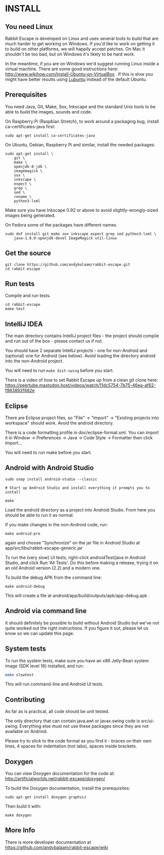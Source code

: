 INSTALL
=======

You need Linux
--------------

Rabbit Escape is developed on Linux and uses several tools to
build that are much harder to get working on Windows.  If you'd
like to work on getting it to build on other platforms, we will
happily accept patches.  On Mac it shouldn't be too bad, but on
Windows it's likely to be hard work.

In the meantime, if you are on Windows we'd suggest running
Linux inside a virtual machine.  There are some good
instructions here:
http://www.wikihow.com/Install-Ubuntu-on-VirtualBox .  If this is
slow you might have better results using
[Lubuntu](http://lubuntu.net/) instead of the default Ubuntu.

Prerequisites
-------------
You need Java, Git, Make, Sox, Inkscape and the standard Unix tools to be able
to build the images, sounds and code.

On Raspberry Pi (Raspbian Stretch), to work around a packaging bug, install ca-certificates-java first:

    sudo apt-get install ca-certificates-java

On Ubuntu, Debian, Raspberry Pi and similar, install the needed packages:

    sudo apt-get install \
        git \
        make \
        openjdk-8-jdk \
        imagemagick \
        sox \
        inkscape \
        expect \
        grep \
        sed \
        rename \
        python3-lxml

Make sure you have Inkscape 0.92 or above to avoid slightly-wrongly-sized
images being generated.

On Fedora some of the packages have different names.

    sudo dnf install git make sox inkscape expect grep sed python3-lxml \
        java-1.8.0-openjdk-devel ImageMagick util-linux

Get the source
--------------

    git clone https://github.com/andybalaam/rabbit-escape.git
    cd rabbit-escape

Run tests
---------

Compile and run tests.

    cd rabbit-escape
    make test

IntelliJ IDEA
-------------

The main directory contains IntelliJ project files - the project should
compile and run out of the box - please contact us if not.

You should have 2 separate IntelliJ projects - one for non-Android and
(optional) one for Android (see below).  Avoid loading the directory
android into the non-Android project.

You will need to run `make dist-swing` before you start.

There is a video of how to set Rabbit Escape up from a clean git clone here: https://peertube.mastodon.host/videos/watch/11dc5754-7b75-46ea-af62-f983892f882e

Eclipse
-------

There are Eclipse project files, so "File" -> "Import" ->
"Existing projects into workspace" should work.  Avoid the
android directory.

There is a code formatting profile in doc/eclipse-format.xml.  You can
import it in Window -> Preferences -> Java -> Code Style -> Formatter
then click Import...

You will need to run make before you start.

Android with Android Studio
---------------------------

    sudo snap install android-studio --classic

    # Start up Android Studio and install everything it prompts you to install

    make

Load the android directory as a project into Android
Studio.  From here you should be able to run it as normal.

If you make changes in the non-Android code, run:

    make android-pre

again and choose "Synchronize" on the jar file in Android Studio at
app/src/libs/rabbit-escape-generic.jar

To run the (very slow) UI tests, right-click androidTest/java in
Android Studio, and click Run 'All Tests'.  Do this before making
a release, trying it on an old Android version (2.2) and a modern
one.

To build the debug APK from the command line:

    make android-debug

This will create a file at
android/app/build/outputs/apk/app-debug.apk .

Android via command line
------------------------

It should definitely be possible to build without Android Studio but
we've not quite worked out the right instructions.  If you figure it
out, please let us know so we can update this page.

System tests
------------

To run the system tests, make sure you have an x86 Jelly-Bean system image (SDK
level 16) installed, and run:

```bash
make slowtest
```

This will run command-line and Android UI tests.

Contributing
------------

As far as is practical, all code should be unit tested.

The only directory that can contain java.awt or javax.swing code is
src/ui-swing.  Everything else must not use these packages
since they are not available on Android.

Please try to stick to the code format as you find it - braces on
their own lines, 4 spaces for indentation (not tabs), spaces inside
brackets.

Doxygen
-------

You can view Doxygen documentation for the code at:
http://artificialworlds.net/rabbit-escape/doxygen/

To build the Doxygen documentation, install the prerequisites:

    sudo apt-get install doxygen graphviz

Then build it with:

    make doxygen

More Info
---------

There is more developer documentation at https://github.com/andybalaam/rabbit-escape/wiki
